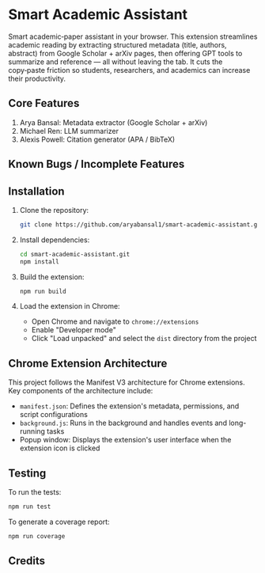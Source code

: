 # Smart Academic Assistant

Smart academic‑paper assistant in your browser. This extension streamlines academic reading by extracting structured metadata (title, authors, abstract) from Google Scholar + arXiv pages, then offering GPT tools to summarize and reference — all without leaving the tab. It cuts the copy‑paste friction so students, researchers, and academics can increase their productivity.

## Core Features

1. Arya Bansal: Metadata extractor (Google Scholar + arXiv)
2. Michael Ren: LLM summarizer
3. Alexis Powell: Citation generator (APA / BibTeX)

## Known Bugs / Incomplete Features

## Installation

1. Clone the repository:

   ```bash
   git clone https://github.com/aryabansal1/smart-academic-assistant.git
   ```

2. Install dependencies:

   ```bash
   cd smart-academic-assistant.git
   npm install
   ```

3. Build the extension:

   ```bash
   npm run build
   ```

4. Load the extension in Chrome:

   - Open Chrome and navigate to `chrome://extensions`
   - Enable "Developer mode"
   - Click "Load unpacked" and select the `dist` directory from the project

## Chrome Extension Architecture

This project follows the Manifest V3 architecture for Chrome extensions. Key components of the architecture include:

- `manifest.json`: Defines the extension's metadata, permissions, and script configurations
- `background.js`: Runs in the background and handles events and long-running tasks
- Popup window: Displays the extension's user interface when the extension icon is clicked

## Testing

To run the tests:

```bash
npm run test
```

To generate a coverage report:

```bash
npm run coverage
```

## Credits
